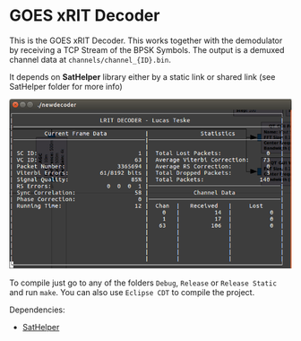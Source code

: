 GOES xRIT Decoder
=================

This is the GOES xRIT Decoder. This works together with the demodulator by receiving a TCP Stream of the BPSK Symbols.
The output is a demuxed channel data at `channels/channel_{ID}.bin`.

It depends on **SatHelper** library either by a static link or shared link (see SatHelper folder for more info)

![Screenshot](decoder.png)

To compile just go to any of the folders `Debug`, `Release` or `Release Static` and run `make`. You can also use `Eclipse CDT` to compile the project.


Dependencies:

* [SatHelper](../../SatHelper/)
